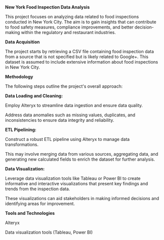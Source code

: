 **New York Food Inspection Data Analysis**



This project focuses on analyzing data related to food inspections conducted in New York City. The aim is to gain insights that can contribute to food safety measures, compliance improvements, and better decision-making within the regulatory and restaurant industries.


**Data Acquisition**


The project starts by retrieving a CSV file containing food inspection data from a source that is not specified but is likely related to Google+. This dataset is assumed to include extensive information about food inspections in New York City.


**Methodology**


The following steps outline the project's overall approach:


**Data Loading and Cleaning:**

Employ Alteryx to streamline data ingestion and ensure data quality.

Address data anomalies such as missing values, duplicates, and inconsistencies to ensure data integrity and reliability.


**ETL Pipelining:**

Construct a robust ETL pipeline using Alteryx to manage data transformations.

This may involve merging data from various sources, aggregating data, and generating new calculated fields to enrich the dataset for further analysis.


**Data Visualization:**

Leverage data visualization tools like Tableau or Power BI to create informative and interactive visualizations that present key findings and trends from the inspection data.

These visualizations can aid stakeholders in making informed decisions and identifying areas for improvement.


**Tools and Technologies**

Alteryx

Data visualization tools (Tableau, Power BI)


